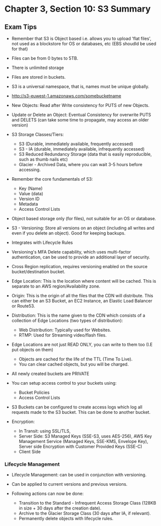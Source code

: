 # Chapter 3, Section 10: S3 Summary

## Exam Tips

- Remember that S3 is Object based i.e. allows you to upload 'flat files', not used as a blockstore for OS or databases, etc (EBS shoudld be used for that)
- Files can be from 0 bytes to 5TB.
- There is unlimited storage
- Files are stored in buckets.
- S3 is a universal namespace, that is, names must be unique globally.
- http://s3-euwest-1.amazonaws.com/somebucketname
- New Objects: Read after Write consistency for PUTS of new Objects.
- Update or Delete an Object: Eventual Consistency for overwrite PUTS and DELETS (can take some time to propagate, may access an older version)

- S3 Storage Classes/Tiers:
    - S3 (Durable, immediately available, frequently accessed)
    - S3 - IA (durable, immediately available, infrequently accessed)
    - S3 Reduced Redundancy Storage (data that is easily reproducible, such as thumb nails etc)
    - Glacier - Archived Data, where you can wait 3-5 hours before accessing.

- Remember the core fundamentals of S3:
  - Key (Name)
  - Value (data)
  - Version ID
  - Metadata
  - Access Control Lists

- Object based storage only (for files), not suitable for an OS or database.

- S3 - Versioning: Store all versions on an object (including all writes and even if you delete an object). Good for keeping backups.

- Integrates with Lifecycle Rules

- Versioning's MFA Delete capability, which uses multi-factor authentication, can be used to provide an additional layer of security.

- Cross Region replication, requires versioning enabled on the source bucket/destination bucket.

- Edge Location: This is the location where content will be cached. This is separate to an AWS region/Availability zone.

- Origin: This is the origin of all the files that the CDN will distribute. This can either be an S3 Bucket, an EC2 Instance, an Elastic Load Balancer or Route53.

- Distribution: This is the name given to the CDN which consists of a collection of Edge Locations (two types of distribution):
  - Web Distribution: Typically used for Websites.
  - RTMP: Used for Streaming video/flash files.

- Edge Locations are not just READ ONLY, you can write to them too (I.E put objects on them)
  - Objects are cached for the life of the TTL (Time To Live).
  - You can clear cached objects, but you will be charged.

- All newly created buckets are PRIVATE

- You can setup access control to your buckets using:
  - Bucket Policies
  - Access Control Lists

- S3 Buckets can be configured to create access logs which log all requests made to the S3 bucket. This can be done to another bucket.

- Encryption:
  - In Transit: using SSL/TLS,  
  - Server Side: S3 Managed Keys (SSE-S3, uses AES-256), AWS Key Management Service (Managed Keys, SSE-KMS, Envelope Key), Server side Encryption with Customer Provided Keys (SSE-C)
  - Client Side

### Lifecycle Management

- Lifecycle Management: can be used in conjunction with versioning.

- Can be applied to current versions and previous versions.

- Following actions can now be done:

  - Transition to the Standard - Infrequent Access Storage Class (128KB in size + 30 days after the creation date).
  - Archive to the Glacier Storage Class (30 days after IA, if relevant).
  - Permanently delete objects with lifecycle rules.
